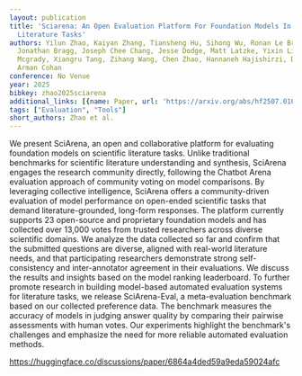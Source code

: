 ```yaml
---
layout: publication
title: 'Sciarena: An Open Evaluation Platform For Foundation Models In Scientific
  Literature Tasks'
authors: Yilun Zhao, Kaiyan Zhang, Tiansheng Hu, Sihong Wu, Ronan Le Bras, Taira Anderson,
  Jonathan Bragg, Joseph Chee Chang, Jesse Dodge, Matt Latzke, Yixin Liu, Charles
  Mcgrady, Xiangru Tang, Zihang Wang, Chen Zhao, Hannaneh Hajishirzi, Doug Downey,
  Arman Cohan
conference: No Venue
year: 2025
bibkey: zhao2025sciarena
additional_links: [{name: Paper, url: 'https://arxiv.org/abs/hf2507.01001'}]
tags: ["Evaluation", "Tools"]
short_authors: Zhao et al.
---
```

We present SciArena, an open and collaborative platform for evaluating foundation models on scientific literature tasks. Unlike traditional benchmarks for scientific literature understanding and synthesis, SciArena engages the research community directly, following the Chatbot Arena evaluation approach of community voting on model comparisons. By leveraging collective intelligence, SciArena offers a community-driven evaluation of model performance on open-ended scientific tasks that demand literature-grounded, long-form responses. The platform currently supports 23 open-source and proprietary foundation models and has collected over 13,000 votes from trusted researchers across diverse scientific domains. We analyze the data collected so far and confirm that the submitted questions are diverse, aligned with real-world literature needs, and that participating researchers demonstrate strong self-consistency and inter-annotator agreement in their evaluations. We discuss the results and insights based on the model ranking leaderboard. To further promote research in building model-based automated evaluation systems for literature tasks, we release SciArena-Eval, a meta-evaluation benchmark based on our collected preference data. The benchmark measures the accuracy of models in judging answer quality by comparing their pairwise assessments with human votes. Our experiments highlight the benchmark's challenges and emphasize the need for more reliable automated evaluation methods.

https://huggingface.co/discussions/paper/6864a4ded59a9eda59024afc